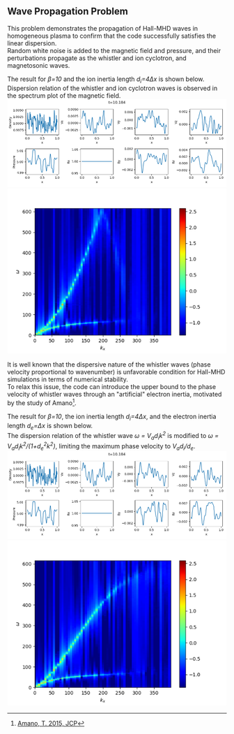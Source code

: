 ## Wave Propagation Problem
This problem demonstrates the propagation of Hall-MHD waves in homogeneous plasma to confirm that the code successfully satisfies the linear dispersion.<br>
Random white noise is added to the magnetic field and pressure, and their perturbations propagate as the whistler and ion cyclotron,  and magnetosonic waves.

The result for *&beta;=10* and the ion inertia length *d<sub>i</sub>=4&Delta;x* is shown below.<br>
Dispersion relation of the whistler and ion cyclotron waves is observed in the spectrum plot of the magnetic field.
![Wave profile for beta=10](../../imgs/h-wave/wave_b1e+1.png)
![Spectrum of by for beta=10](../../imgs/h-wave/wk_by_b1e+1.png)

It is well known that the dispersive nature of the whistler waves (phase velocity proportional to wavenumber) is unfavorable condition for Hall-MHD simulations in terms of numerical stability.<br>
To relax this issue, the code can introduce the upper bound to the phase velocity of whistler waves through an "artificial" electron inertia, motivated by the study of Amano[^1].<br>

The result for *&beta;=10*, the ion inertia length *d<sub>i</sub>=4&Delta;x*, and the electron inertia length *d<sub>e</sub>=&Delta;x* is shown below.<br>
The dispersion relation of the whistler wave *&omega; = V<sub>a</sub>d<sub>i</sub>k<sup>2</sup>* is modified to *&omega; = V<sub>a</sub>d<sub>i</sub>k<sup>2</sup>/(1+d<sub>e</sub><sup>2</sup>k<sup>2</sup>)*, limiting the maximum phase velocity to *V<sub>a</sub>d<sub>i</sub>/d<sub>e</sub>*.
![Wave profile for beta=10](../../imgs/h-wave/wave_b1e+1_e.png)
![Spectrum of by for beta=10](../../imgs/h-wave/wk_by_b1e+1_e.png)

[^1]: [Amano, T. 2015, JCP](https://www.sciencedirect.com/science/article/abs/pii/S0021999115004805?via%3Dihub)
